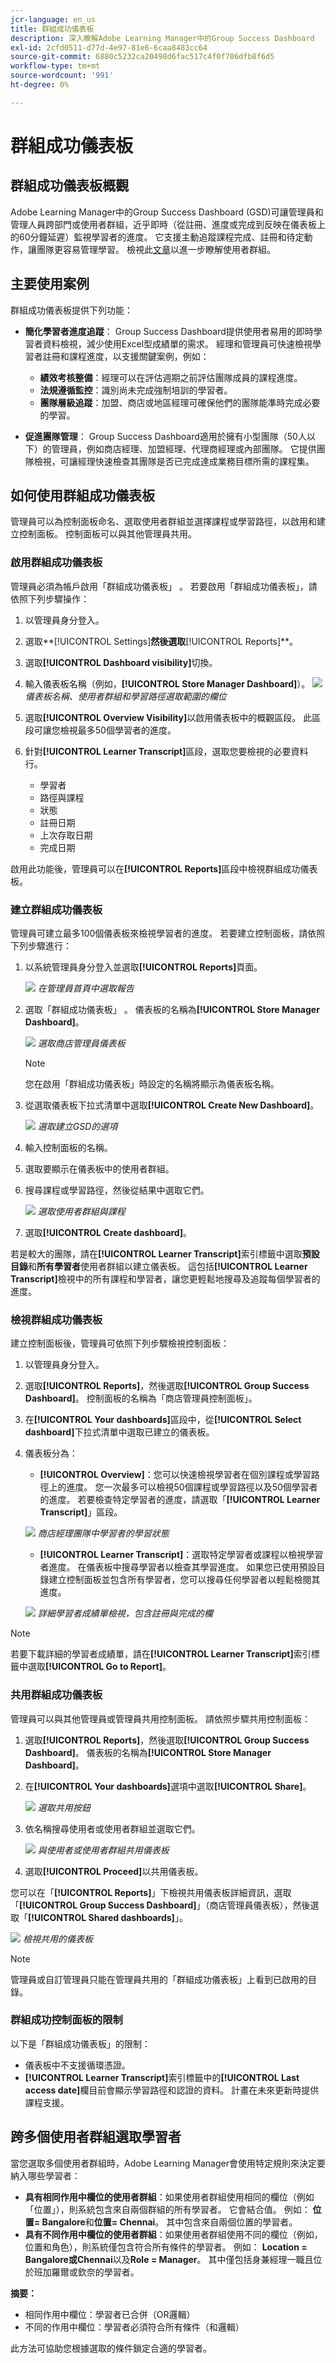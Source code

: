 ```yaml
---
jcr-language: en_us
title: 群組成功儀表板
description: 深入瞭解Adobe Learning Manager中的Group Success Dashboard
exl-id: 2cfd0511-d77d-4e97-81e6-6caa8483cc64
source-git-commit: 6880c5232ca20498d6fac517c4f0f786dfb8f6d5
workflow-type: tm+mt
source-wordcount: '991'
ht-degree: 0%

---
```


# 群組成功儀表板

## 群組成功儀表板概觀

Adobe Learning Manager中的Group Success Dashboard (GSD)可讓管理員和管理人員跨部門或使用者群組，近乎即時（從註冊、進度或完成到反映在儀表板上的60分鐘延遲）監視學習者的進度。 它支援主動追蹤課程完成、註冊和待定動作，讓團隊更容易管理學習。 檢視此[文章](/help/migrated/administrators/feature-summary/add-users-user-groups.md)以進一步瞭解使用者群組。

## 主要使用案例

群組成功儀表板提供下列功能：

* **簡化學習者進度追蹤**： Group Success Dashboard提供使用者易用的即時學習者資料檢視，減少使用Excel型成績單的需求。 經理和管理員可快速檢視學習者註冊和課程進度，以支援關鍵案例，例如：

   * **績效考核整備**：經理可以在評估週期之前評估團隊成員的課程進度。
   * **法規遵循監控**：識別尚未完成強制培訓的學習者。
   * **團隊層級追蹤**：加盟、商店或地區經理可確保他們的團隊能準時完成必要的學習。

* **促進團隊管理**： Group Success Dashboard適用於擁有小型團隊（50人以下）的管理員，例如商店經理、加盟經理、代理商經理或內部團隊。 它提供團隊檢視，可讓經理快速檢查其團隊是否已完成達成業務目標所需的課程集。

## 如何使用群組成功儀表板

管理員可以為控制面板命名、選取使用者群組並選擇課程或學習路徑，以啟用和建立控制面板。 控制面板可以與其他管理員共用。

### 啟用群組成功儀表板

管理員必須為帳戶啟用「群組成功儀表板」 。 若要啟用「群組成功儀表板」，請依照下列步驟操作：

1. 以管理員身分登入。
2. 選取**[!UICONTROL Settings]**然後選取&#x200B;**[!UICONTROL Reports]**。
3. 選取&#x200B;**[!UICONTROL Dashboard visibility]**&#x200B;切換。
4. 輸入儀表板名稱（例如，**[!UICONTROL Store Manager Dashboard]**）。
   ![](assets/enable-gsd.png)
   _儀表板名稱、使用者群組和學習路徑選取範圍的欄位_
5. 選取&#x200B;**[!UICONTROL Overview Visibility]**&#x200B;以啟用儀表板中的概觀區段。 此區段可讓您檢視最多50個學習者的進度。
6. 針對&#x200B;**[!UICONTROL Learner Transcript]**&#x200B;區段，選取您要檢視的必要資料行。

   * 學習者
   * 路徑與課程
   * 狀態
   * 註冊日期
   * 上次存取日期
   * 完成日期

啟用此功能後，管理員可以在&#x200B;**[!UICONTROL Reports]**&#x200B;區段中檢視群組成功儀表板。

### 建立群組成功儀表板

管理員可建立最多100個儀表板來檢視學習者的進度。 若要建立控制面板，請依照下列步驟進行：

1. 以系統管理員身分登入並選取&#x200B;**[!UICONTROL Reports]**&#x200B;頁面。

   ![](assets/go-to-reports.png)
   _在管理員首頁中選取報告_

2. 選取「群組成功儀表板」 。 儀表板的名稱為&#x200B;**[!UICONTROL Store Manager Dashboard]**。

   ![](assets/team-gsd-dashboard.png)
   _選取商店管理員儀表板_

   >[!NOTE]
   >
   >您在啟用「群組成功儀表板」時設定的名稱將顯示為儀表板名稱。

3. 從選取儀表板下拉式清單中選取&#x200B;**[!UICONTROL Create New Dashboard]**。

   ![](assets/create-gsd-1.png)
   _選取建立GSD的選項_

4. 輸入控制面板的名稱。
5. 選取要顯示在儀表板中的使用者群組。
6. 搜尋課程或學習路徑，然後從結果中選取它們。

   ![](assets/create-gsd.png)
   _選取使用者群組與課程_

7. 選取&#x200B;**[!UICONTROL Create dashboard]**。

若是較大的團隊，請在&#x200B;**[!UICONTROL Learner Transcript]**&#x200B;索引標籤中選取&#x200B;**預設目錄**&#x200B;和&#x200B;**所有學習者**&#x200B;使用者群組以建立儀表板。 這包括&#x200B;**[!UICONTROL Learner Transcript]**&#x200B;檢視中的所有課程和學習者，讓您更輕鬆地搜尋及追蹤每個學習者的進度。

### 檢視群組成功儀表板

建立控制面板後，管理員可依照下列步驟檢視控制面板：

1. 以管理員身分登入。
2. 選取&#x200B;**[!UICONTROL Reports]**，然後選取&#x200B;**[!UICONTROL Group Success Dashboard]**。
控制面板的名稱為「商店管理員控制面板」。
3. 在&#x200B;**[!UICONTROL Your dashboards]**&#x200B;區段中，從&#x200B;**[!UICONTROL Select dashboard]**&#x200B;下拉式清單中選取已建立的儀表板。
4. 儀表板分為：
   * **[!UICONTROL Overview]**：您可以快速檢視學習者在個別課程或學習路徑上的進度。 您一次最多可以檢視50個課程或學習路徑以及50個學習者的進度。 若要檢查特定學習者的進度，請選取「**[!UICONTROL Learner Transcript]**」區段。

   ![](assets/overview.png)
   _商店經理團隊中學習者的學習狀態_

   * **[!UICONTROL Learner Transcript]**：選取特定學習者或課程以檢視學習者進度。 在儀表板中搜尋學習者以檢查其學習進度。 如果您已使用預設目錄建立控制面板並包含所有學習者，您可以搜尋任何學習者以輕鬆檢閱其進度。

   ![](assets/learner-transcript.png)
   _詳細學習者成績單檢視，包含註冊與完成的欄_

>[!NOTE]
>
>若要下載詳細的學習者成績單，請在&#x200B;**[!UICONTROL Learner Transcript]**&#x200B;索引標籤中選取&#x200B;**[!UICONTROL Go to Report]**。

### 共用群組成功儀表板

管理員可以與其他管理員或管理員共用控制面板。 請依照步驟共用控制面板：

1. 選取&#x200B;**[!UICONTROL Reports]**，然後選取&#x200B;**[!UICONTROL Group Success Dashboard]**。 儀表板的名稱為&#x200B;**[!UICONTROL Store Manager Dashboard]**。
2. 在&#x200B;**[!UICONTROL Your dashboards]**&#x200B;選項中選取&#x200B;**[!UICONTROL Share]**。

   ![](assets/share-dashboard.png)
   _選取共用按鈕_

3. 依名稱搜尋使用者或使用者群組並選取它們。

   ![](assets/share-gsd.png)
   _與使用者或使用者群組共用儀表板_

4. 選取&#x200B;**[!UICONTROL Proceed]**&#x200B;以共用儀表板。

您可以在「**[!UICONTROL Reports]**」下檢視共用儀表板詳細資訊，選取「**[!UICONTROL Group Success Dashboard]**」（商店管理員儀表板），然後選取「**[!UICONTROL Shared dashboards]**」。

![](assets/shared-dashboard.png)
_檢視共用的儀表板_

>[!NOTE]
>
>管理員或自訂管理員只能在管理員共用的「群組成功儀表板」上看到已啟用的目錄。

### 群組成功控制面板的限制

以下是「群組成功儀表板」的限制：

* 儀表板中不支援循環憑證。
* **[!UICONTROL Learner Transcript]**&#x200B;索引標籤中的&#x200B;**[!UICONTROL Last access date]**&#x200B;欄目前會顯示學習路徑和認證的資料。 計畫在未來更新時提供課程支援。

## 跨多個使用者群組選取學習者

當您選取多個使用者群組時，Adobe Learning Manager會使用特定規則來決定要納入哪些學習者：

* **具有相同作用中欄位的使用者群組**：如果使用者群組使用相同的欄位（例如「位置」），則系統包含來自兩個群組的所有學習者。 它會結合值。 例如： **位置= Bangalore**&#x200B;和&#x200B;**位置= Chennai**。 其中包含來自兩個位置的學習者。
* **具有不同作用中欄位的使用者群組**：如果使用者群組使用不同的欄位（例如，位置和角色），則系統僅包含符合所有條件的學習者。 例如： **Location = Bangalore或Chennai**&#x200B;以及&#x200B;**Role = Manager**。 其中僅包括身兼經理一職且位於班加羅爾或欽奈的學習者。

**摘要：**

* 相同作用中欄位：學習者已合併（OR邏輯）
* 不同的作用中欄位：學習者必須符合所有條件（和邏輯）

此方法可協助您根據選取的條件鎖定合適的學習者。
